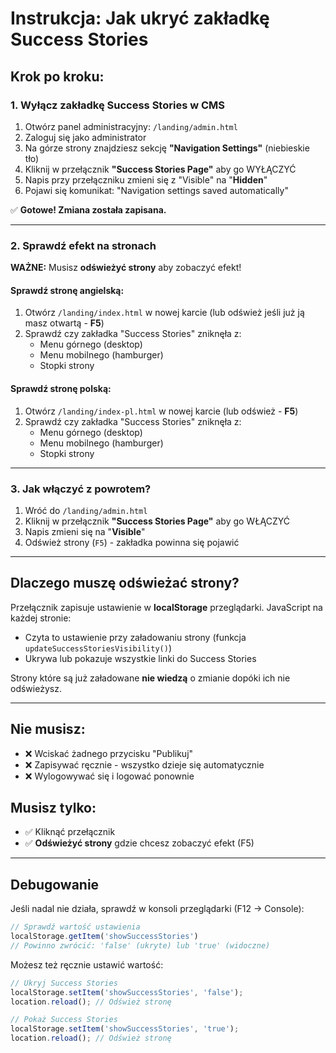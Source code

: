 # Instrukcja: Jak ukryć zakładkę Success Stories

## Krok po kroku:

### 1. Wyłącz zakładkę Success Stories w CMS
1. Otwórz panel administracyjny: `/landing/admin.html`
2. Zaloguj się jako administrator
3. Na górze strony znajdziesz sekcję **"Navigation Settings"** (niebieskie tło)
4. Kliknij w przełącznik **"Success Stories Page"** aby go WYŁĄCZYĆ
5. Napis przy przełączniku zmieni się z "Visible" na "**Hidden**"
6. Pojawi się komunikat: "Navigation settings saved automatically"

✅ **Gotowe! Zmiana została zapisana.**

---

### 2. Sprawdź efekt na stronach

**WAŻNE:** Musisz **odświeżyć strony** aby zobaczyć efekt!

#### Sprawdź stronę angielską:
1. Otwórz `/landing/index.html` w nowej karcie (lub odśwież jeśli już ją masz otwartą - **F5**)
2. Sprawdź czy zakładka "Success Stories" zniknęła z:
   - Menu górnego (desktop)
   - Menu mobilnego (hamburger)
   - Stopki strony

#### Sprawdź stronę polską:
1. Otwórz `/landing/index-pl.html` w nowej karcie (lub odśwież - **F5**)
2. Sprawdź czy zakładka "Success Stories" zniknęła z:
   - Menu górnego (desktop)
   - Menu mobilnego (hamburger)
   - Stopki strony

---

### 3. Jak włączyć z powrotem?

1. Wróć do `/landing/admin.html`
2. Kliknij w przełącznik **"Success Stories Page"** aby go WŁĄCZYĆ
3. Napis zmieni się na "**Visible**"
4. Odśwież strony (`F5`) - zakładka powinna się pojawić

---

## Dlaczego muszę odświeżać strony?

Przełącznik zapisuje ustawienie w **localStorage** przeglądarki. JavaScript na każdej stronie:
- Czyta to ustawienie przy załadowaniu strony (funkcja `updateSuccessStoriesVisibility()`)
- Ukrywa lub pokazuje wszystkie linki do Success Stories

Strony które są już załadowane **nie wiedzą** o zmianie dopóki ich nie odświeżysz.

---

## Nie musisz:
- ❌ Wciskać żadnego przycisku "Publikuj"
- ❌ Zapisywać ręcznie - wszystko dzieje się automatycznie
- ❌ Wylogowywać się i logować ponownie

## Musisz tylko:
- ✅ Kliknąć przełącznik
- ✅ **Odświeżyć strony** gdzie chcesz zobaczyć efekt (F5)

---

## Debugowanie

Jeśli nadal nie działa, sprawdź w konsoli przeglądarki (F12 → Console):

```javascript
// Sprawdź wartość ustawienia
localStorage.getItem('showSuccessStories')
// Powinno zwrócić: 'false' (ukryte) lub 'true' (widoczne)
```

Możesz też ręcznie ustawić wartość:
```javascript
// Ukryj Success Stories
localStorage.setItem('showSuccessStories', 'false');
location.reload(); // Odśwież stronę

// Pokaż Success Stories
localStorage.setItem('showSuccessStories', 'true');
location.reload(); // Odśwież stronę
```
